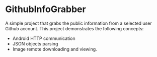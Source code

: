 # GithubInfoGrabber
A simple project that grabs the public information from a selected user Github account. This project demonstrates the following concepts:

- Android HTTP communication
- JSON objects parsing
- Image remote downloading and viewing.